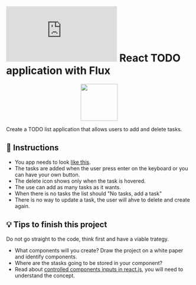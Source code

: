 # ![alt text](https://assets.breatheco.de/apis/img/images.php?blob&random&cat=icon&tags=breathecode,32) React TODO application with Flux

<p align="center">
  <img height="100" src="https://projects.breatheco.de/json?slug=todo-list&preview" />
</p>

Create a TODO list application that allows users to add and delete tasks.

## 📝 Instructions
- You app needs to look [like this](https://projects.breatheco.de/json?slug=todo-list&preview).
- The tasks are added when the user press enter on the keyboard or you can have your own button.
- The delete icon shows only when the task is hovered.
- The use can add as many tasks as it wants.
- When there is no tasks the list should "No tasks, add a task"
- There is no way to update a task, the user will ahve to delete and create again.

## 💡 Tips to finish this project

Do not go straight to the code, think first and have a viable trategy.

- What components will you create? Draw the project on a white paper and identify components.
- Where are the stasks going to be stored in your component?
- Read about [controlled components inputs in react.js](https://www.youtube.com/watch?v=A6YxkyR_T8c), you will need to understand the concept.
